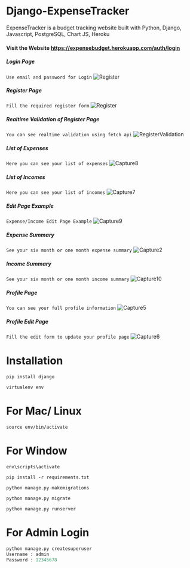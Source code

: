 # Django-ExpenseTracker

ExpenseTracker is a budget tracking website built with  Python, Django, Javascript, PostgreSQL, Chart JS, Heroku

#### Visit the Website https://expensebudget.herokuapp.com/auth/login

##### Login Page
`Use email and password for Login`
![Register](https://user-images.githubusercontent.com/53625839/129467591-ed3e9ef8-1ce4-42b6-9a09-66f3e1b7028b.PNG)


##### Register Page
`Fill the required register form`
![Register](https://user-images.githubusercontent.com/53625839/129467591-ed3e9ef8-1ce4-42b6-9a09-66f3e1b7028b.PNG)

##### Realtime Validation of Register Page
`You can see realtime validation using fetch api`
![RegisterValidation](https://user-images.githubusercontent.com/53625839/129467703-a6d030cb-83c1-414b-bbe9-e39fc6db15a6.PNG)



##### List of Expenses
`Here you can see your list of expenses`
![Capture8](https://user-images.githubusercontent.com/53625839/129467528-283fb1d8-10cd-4149-84fb-f2bcb39fd12e.PNG)


##### List of Incomes
`Here you can see your list of incomes`
![Capture7](https://user-images.githubusercontent.com/53625839/129467541-b7d70900-ec7e-43aa-b713-75bd94baf4b6.PNG)


##### Edit Page Example
`Expense/Income Edit Page Example`
![Capture9](https://user-images.githubusercontent.com/53625839/129467550-51f4e604-cf80-444a-86e3-7e5b296e03c6.PNG)


##### Expense Summary
`See your six month or one month expense summary`
![Capture2](https://user-images.githubusercontent.com/53625839/129467437-e93d9e88-1185-4970-a42b-273e165e3b81.PNG)

##### Income Summary
`See your six month or one month income summary`
![Capture10](https://user-images.githubusercontent.com/53625839/129467508-5cc5e3ed-d28e-44b2-b938-97c4128066e2.PNG)

##### Profile Page 
`You can see your full profile information`
![Capture5](https://user-images.githubusercontent.com/53625839/129467748-d204f51a-bb31-4d44-8797-3e139bd3f144.PNG)


##### Profile Edit Page 
`Fill the edit form to update your profile page`
![Capture6](https://user-images.githubusercontent.com/53625839/129467767-6f26e68b-3e36-437d-8b05-56ee89d6a1d1.PNG)




# Installation

`pip install django`

`virtualenv env`

# For Mac/ Linux

`source env/bin/activate`

# For Window

`env\scripts\activate`

`pip install -r requirements.txt`

`python manage.py makemigrations`

`python manage.py migrate`

`python manage.py runserver`

# For Admin Login

```python
python manage.py createsuperuser
Username : admin
Password : 12345678
```
